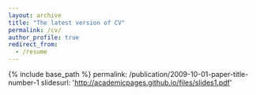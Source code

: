 ```yaml
---
layout: archive
title: "The latest version of CV"
permalink: /cv/
author_profile: true
redirect_from:
  - /resume
---
```


{% include base_path %}
permalink: /publication/2009-10-01-paper-title-number-1
slidesurl: 'http://academicpages.github.io/files/slides1.pdf'

  
